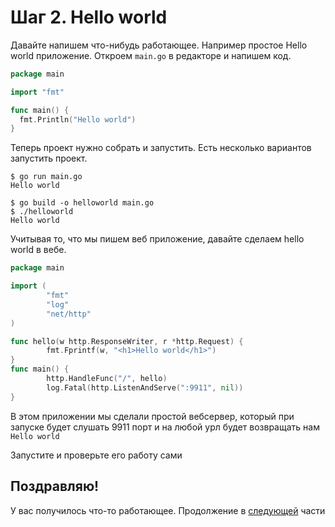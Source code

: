 # Шаг 2. Hello world

Давайте напишем что-нибудь работающее. Например простое Hello world приложение. Откроем `main.go` в редакторе и напишем код.

```Go
package main

import "fmt"

func main() {
  fmt.Println("Hello world")
}
```

Теперь проект нужно собрать и запустить.
Есть несколько вариантов запустить проект.
``` 
$ go run main.go
Hello world
```

```
$ go build -o helloworld main.go
$ ./helloworld
Hello world
```

Учитывая то, что мы пишем веб приложение, давайте сделаем hello world в вебе.
```Go
package main

import (
        "fmt"
        "log"
        "net/http"
)

func hello(w http.ResponseWriter, r *http.Request) {
        fmt.Fprintf(w, "<h1>Hello world</h1>")
}
func main() {
        http.HandleFunc("/", hello)
        log.Fatal(http.ListenAndServe(":9911", nil))
}
```
В этом приложении мы сделали простой вебсервер, который при запуске будет слушать 9911 порт и на любой урл будет возвращать нам `Hello world`

Запустите и проверьте его работу сами

## Поздравляю!

У вас получилось что-то работающее. Продолжение в [следующей](../step03/README.md) части

